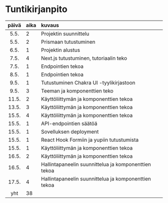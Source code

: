 # Tuntikirjanpito

| päivä | aika | kuvaus                                               |
| :---: | :--- | :--------------------------------------------------- |
| 5.5.  | 2    | Projektin suunnittelu                                |
| 5.5.  | 2    | Prismaan tutustuminen                                |
| 6.5.  | 1    | Projektin alustus                                    |
| 7.5.  | 4    | Next.js tutustuminen, tutoriaalin teko               |
| 7.5.  | 1    | Endpointien tekoa                                    |
| 8.5.  | 1    | Endpointien tekoa                                    |
| 9.5.  | 1    | Tutustuminen Chakra UI -tyylikirjastoon              |
| 9.5.  | 3    | Teeman ja komponenttien teko                         |
| 11.5. | 2    | Käyttöliittymän ja komponenttien tekoa               |
| 13.5. | 3    | Käyttöliittymän ja komponenttien tekoa               |
| 15.5. | 4    | Käyttöliittymän ja komponenttien tekoa               |
| 15.5. | 1    | API-endpointien säätöä                               |
| 15.5. | 1    | Sovelluksen deployment                               |
| 15.5. | 1    | React Hook Formiin ja yupiin tutustumista            |
| 15.5. | 1    | Käyttöliittymän ja komponenttien tekoa               |
| 16.5. | 2    | Käyttöliittymän ja komponenttien tekoa               |
| 16.5. | 4    | Hallintapaneelin suunnittelua ja komponenttien tekoa |
| 17.5. | 4    | Hallintapaneelin suunnittelua ja komponenttien tekoa |
|  yht  | 38   |                                                      |
